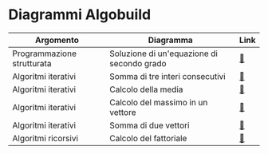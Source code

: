 # Diagrammi Algobuild

| Argomento | Diagramma | Link |
| --------- | --------- | ---- |
| Programmazione strutturata | Soluzione di un'equazione di secondo grado | [:link:](./soluzioni_equazione_secondo_grado.algobuild) |
| Algoritmi iterativi | Somma di tre interi consecutivi | [:link:](./somma_tre_interi_consecutivi.algobuild) |
| Algoritmi iterativi | Calcolo della media | [:link:](./calcolo_media_numeri.algobuild) |
| Algoritmi iterativi | Calcolo del massimo in un vettore | [:link:](./calcolo_massimo_vettore.algobuild) |
| Algoritmi iterativi | Somma di due vettori | [:link:](./calcolo_somma_vettori.algobuild) |
| Algoritmi ricorsivi | Calcolo del fattoriale | [:link:](./calcolo_fattoriale.algobuild) |
